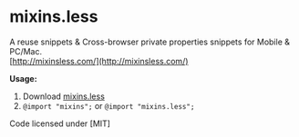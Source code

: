 # mixins.less

A reuse snippets & Cross-browser private properties snippets for Mobile & PC/Mac.  
[http://mixinsless.com/](http://mixinsless.com/)

**Usage:**

1. Download [mixins.less](https://raw.github.com/hzlzh/mixins.less/master/mixins.less)
2. `@import "mixins";` or `@import "mixins.less";`

Code licensed under [MIT]

